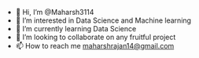 - 👋 Hi, I’m @Maharsh3114
- 👀 I’m interested in Data Science and Machine learning
- 🌱 I’m currently learning Data Science
- 💞️ I’m looking to collaborate on any fruitful project
- 📫 How to reach me maharshrajan14@gmail.com 

<!---
Maharsh3114/Maharsh3114 is a ✨ special ✨ repository because its `README.md` (this file) appears on your GitHub profile.
You can click the Preview link to take a look at your changes.
--->
